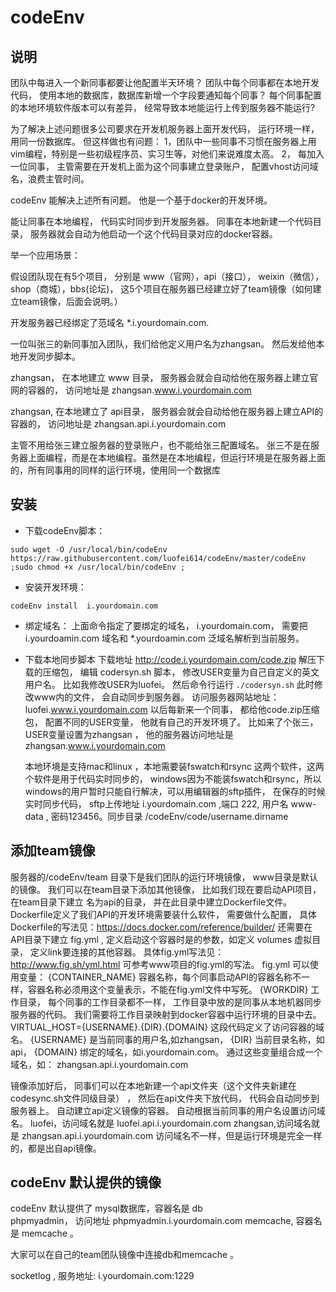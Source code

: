# codeEnv

## 说明

   团队中每进入一个新同事都要让他配置半天环境？  团队中每个同事都在本地开发代码， 使用本地的数据库，数据库新增一个字段要通知每个同事？  每个同事配置的本地环境软件版本可以有差异， 经常导致本地能运行上传到服务器不能运行?
   

   为了解决上述问题很多公司要求在开发机服务器上面开发代码， 运行环境一样， 用同一份数据库。 但这样做也有问题： 1，团队中一些同事不习惯在服务器上用vim编程，特别是一些初级程序员、实习生等，对他们来说难度太高。  2， 每加入一位同事， 主管需要在开发机上面为这个同事建立登录账户， 配置vhost访问域名，浪费主管时间。

codeEnv 能解决上述所有问题。 他是一个基于docker的开发环境。 

能让同事在本地编程， 代码实时同步到开发服务器。
同事在本地新建一个代码目录，  服务器就会自动为他启动一个这个代码目录对应的docker容器。

举一个应用场景：

假设团队现在有5个项目， 分别是  www（官网），api（接口）， weixin（微信）， shop（商城），bbs(论坛)， 这5个项目在服务器已经建立好了team镜像（如何建立team镜像，后面会说明。）

开发服务器已经绑定了范域名 *.i.yourdomain.com.

一位叫张三的新同事加入团队，我们给他定义用户名为zhangsan。 然后发给他本地开发同步脚本。  

zhangsan， 在本地建立 www 目录，  服务器会就会自动给他在服务器上建立官网的容器的， 访问地址是  zhangsan.www.i.yourdomain.com

zhangsan, 在本地建立了 api目录，   服务器会就会自动给他在服务器上建立API的容器的， 访问地址是  zhangsan.api.i.yourdomain.com

主管不用给张三建立服务器的登录账户，也不能给张三配置域名。  张三不是在服务器上面编程，而是在本地编程。虽然是在本地编程，但运行环境是在服务器上面的，所有同事用的同样的运行环境，使用同一个数据库
 


## 安装
- 下载codeEnv脚本：
   
`sudo wget -O /usr/local/bin/codeEnv https://raw.githubusercontent.com/luofei614/codeEnv/master/codeEnv ;sudo chmod +x /usr/local/bin/codeEnv ;`

-  安装开发环境：

`codeEnv install  i.yourdomain.com`

- 绑定域名：
上面命令指定了要绑定的域名， i.yourdomain.com，  需要把 i.yourdoamin.com 域名和 \*.yourdoamin.com 泛域名解析到当前服务。

- 下载本地同步脚本
	  下载地址 http://code.i.yourdomain.com/code.zip
	解压下载的压缩包， 编辑 codersyn.sh 脚本， 修改USER变量为自己自定义的英文用户名。 比如我修改USER为luofei。  然后命令行运行 `./codersyn.sh` 
	  此时修改www内的文件， 会自动同步到服务器。 访问服务器网站地址：luofei.www.i.yourdomain.com 
  以后每新来一个同事， 都给他code.zip压缩包， 配置不同的USER变量， 他就有自己的开发环境了。 比如来了个张三， USER变量设置为zhangsan ， 他的服务器访问地址是 zhangsan.www.i.yourdomain.com

  本地环境是支持mac和linux ，本地需要装fswatch和rsync 这两个软件，这两个软件是用于代码实时同步的，  windows因为不能装fswatch和rsync，所以windows的用户暂时只能自行解决，可以用编辑器的sftp插件， 在保存的时候实时同步代码， sftp上传地址 i.yourdomain.com ,端口 222, 用户名 www-data , 密码123456。同步目录 /codeEnv/code/username.dirname

## 添加team镜像

   服务器的/codeEnv/team 目录下是我们团队的运行环境镜像，  www目录是默认的镜像。 我们可以在team目录下添加其他镜像， 比如我们现在要启动API项目，在team目录下建立 名为api的目录， 并在此目录中建立Dockerfile文件。 Dockerfile定义了我们API的开发环境需要装什么软件， 需要做什么配置， 具体Dockerfile的写法见：https://docs.docker.com/reference/builder/ 
    还需要在API目录下建立 fig.yml ,  定义启动这个容器时是的参数，如定义 volumes 虚拟目录， 定义link要连接的其他容器。  具体fig.yml写法见：http://www.fig.sh/yml.html 
    可参考www项目的fig.yml的写法。
     fig.yml 可以使用变量：
     {CONTAINER_NAME} 容器名称，每个同事启动API的容器名称不一样，容器名称必须用这个变量表示，不能在fig.yml文件中写死。
     {WORKDIR}  工作目录， 每个同事的工作目录都不一样， 工作目录中放的是同事从本地机器同步服务器的代码。 我们需要将工作目录映射到docker容器中运行环境的目录中去。  
     VIRTUAL_HOST={USERNAME}.{DIR}.{DOMAIN}  这段代码定义了访问容器的域名。 {USERNAME} 是当前同事的用户名,如zhangsan，  {DIR} 当前目录名称，如api， {DOMAIN} 绑定的域名，如i.yourdomain.com。 通过这些变量组合成一个域名，如： zhangsan.api.i.yourdomain.com

  镜像添加好后，  同事们可以在本地新建一个api文件夹（这个文件夹新建在codesync.sh文件同级目录） ， 然后在api文件夹下放代码， 代码会自动同步到服务器上。 自动建立api定义镜像的容器。 自动根据当前同事的用户名设置访问域名。
    luofei，访问域名就是 luofei.api.i.yourdomain.com
    zhangsan,访问域名就是 zhangsan.api.i.yourdomain.com
    访问域名不一样，但是运行环境是完全一样的，都是出自api镜像。

## codeEnv 默认提供的镜像

   codeEnv 默认提供了
   mysql数据库，容器名是 db  
   phpmyadmin，  访问地址 phpmyadmin.i.yourdomain.com
   memcache, 容器名是 memcache 。
   
   大家可以在自己的team团队镜像中连接db和memcache 。

   socketlog , 服务地址: i.yourdomain.com:1229
